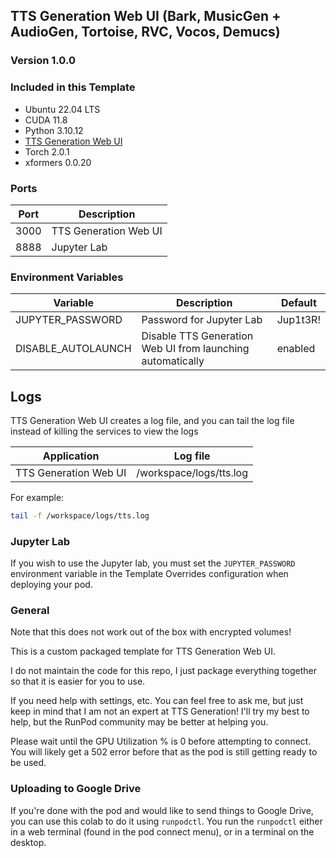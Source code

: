 ## TTS Generation Web UI (Bark, MusicGen + AudioGen, Tortoise, RVC, Vocos, Demucs)

### Version 1.0.0

### Included in this Template

* Ubuntu 22.04 LTS
* CUDA 11.8
* Python 3.10.12
* [TTS Generation Web UI](
  https://github.com/rsxdalv/tts-generation-webui)
* Torch 2.0.1
* xformers 0.0.20

### Ports

| Port | Description           |
|------|-----------------------|
| 3000 | TTS Generation Web UI |
| 8888 | Jupyter Lab           |

### Environment Variables

| Variable           | Description                                                | Default  |
|--------------------|------------------------------------------------------------|----------|
| JUPYTER_PASSWORD   | Password for Jupyter Lab                                   | Jup1t3R! |
| DISABLE_AUTOLAUNCH | Disable TTS Generation Web UI from launching automatically | enabled  |

## Logs

TTS Generation Web UI creates a log file, and you can tail the log file
instead of killing the services to view the logs

| Application           | Log file                |
|-----------------------|-------------------------|
| TTS Generation Web UI | /workspace/logs/tts.log |

For example:

```bash
tail -f /workspace/logs/tts.log
```

### Jupyter Lab

If you wish to use the Jupyter lab, you must set 
the `JUPYTER_PASSWORD` environment variable in the
Template Overrides configuration when deploying
your pod.

### General

Note that this does not work out of the box with
encrypted volumes!

This is a custom packaged template for TTS Generation
Web UI.

I do not maintain the code for this repo,
I just package everything together so that it is
easier for you to use.

If you need help with settings, etc. You can feel free
to ask me, but just keep in mind that I am not an expert
at TTS Generation! I'll try my best to help, but the
RunPod community may be better at helping you.

Please wait until the GPU Utilization % is 0 before
attempting to connect. You will likely get a 502 error
before that as the pod is still getting ready to be used.

### Uploading to Google Drive

If you're done with the pod and would like to send
things to Google Drive, you can use this colab to do it
using `runpodctl`. You run the `runpodctl` either in
a web terminal (found in the pod connect menu), or
in a terminal on the desktop.
